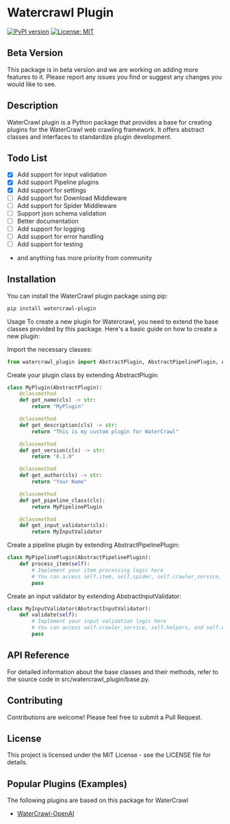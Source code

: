# Watercrawl Plugin

[![PyPI version](https://badge.fury.io/py/watercrawl-plugin.svg)](https://badge.fury.io/py/watercrawl-plugin)
[![License: MIT](https://img.shields.io/badge/License-MIT-yellow.svg)](https://opensource.org/licenses/MIT)

## Beta Version

This package is in beta version and we are working on adding more features to it. Please report any issues you find or
suggest any changes you would like to see.

## Description

WaterCrawl plugin is a Python package that provides a base for creating plugins for the WaterCrawl web crawling
framework. It offers abstract classes and interfaces to standardize plugin development.

## Todo List

- [x] Add support for input validation
- [x] Add support Pipeline plugins
- [x] Add support for settings
- [ ] Add support for Download Middleware
- [ ] Add support for Spider Middleware
- [ ] Support json schema validation
- [ ] Better documentation
- [ ] Add support for logging
- [ ] Add support for error handling
- [ ] Add support for testing
- and anything has more priority from community

## Installation

You can install the WaterCrawl plugin package using pip:

```bash
pip install watercrawl-plugin
```

Usage
To create a new plugin for Watercrawl, you need to extend the base classes provided by this package. Here's a basic
guide on how to create a new plugin:

Import the necessary classes:

```python
from watercrawl_plugin import AbstractPlugin, AbstractPipelinePlugin, AbstractInputValidator
```

Create your plugin class by extending AbstractPlugin:

```python
class MyPlugin(AbstractPlugin):
    @classmethod
    def get_name(cls) -> str:
        return "MyPlugin"

    @classmethod
    def get_description(cls) -> str:
        return "This is my custom plugin for WaterCrawl"

    @classmethod
    def get_version(cls) -> str:
        return "0.1.0"

    @classmethod
    def get_author(cls) -> str:
        return "Your Name"

    @classmethod
    def get_pipeline_class(cls):
        return MyPipelinePlugin

    @classmethod
    def get_input_validator(cls):
        return MyInputValidator
```

Create a pipeline plugin by extending AbstractPipelinePlugin:

```python
class MyPipelinePlugin(AbstractPipelinePlugin):
    def process_item(self):
        # Implement your item processing logic here
        # You can access self.item, self.spider, self.crawler_service, and self.helpers
        pass
```

Create an input validator by extending AbstractInputValidator:

```python
class MyInputValidator(AbstractInputValidator):
    def validate(self):
        # Implement your input validation logic here
        # You can access self.crawler_service, self.helpers, and self.errors
        pass
```

## API Reference

For detailed information about the base classes and their methods, refer to the source code in
src/watercrawl_plugin/base.py.

## Contributing

Contributions are welcome! Please feel free to submit a Pull Request.

## License

This project is licensed under the MIT License - see the LICENSE file for details.

## Popular Plugins (Examples)

The following plugins are based on this package for WaterCrawl

- [WaterCrawl-OpenAI](https://github.com/watercrawl/watercrawl-openai)


